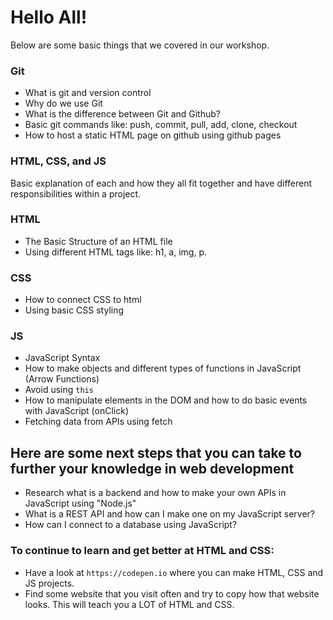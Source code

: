 # Hello All!

Below are some basic things that we covered in our workshop.

### Git
- What is git and version control
- Why do we use Git
- What is the difference between Git and Github?
- Basic git commands like: push, commit, pull, add, clone, checkout
- How to host a static HTML page on github using github pages 

### HTML, CSS, and JS
Basic explanation of each and how they all fit together and have different responsibilities within a project.

### HTML
- The Basic Structure of an HTML file
- Using different HTML tags like: h1, a, img, p.

### CSS
- How to connect CSS to html
- Using basic CSS styling 


### JS
- JavaScript Syntax
- How to make objects and different types of functions in JavaScript (Arrow Functions)
- Avoid using `this`
- How to manipulate elements in the DOM and how to do basic events with JavaScript (onClick)
- Fetching data from APIs using fetch

## Here are some next steps that you can take to further your knowledge in web development
- Research what is a backend and how to make your own APIs in JavaScript using "Node.js"
- What is a REST API and how can I make one on my JavaScript server?
- How can I connect to a database using JavaScript?

### To continue to learn and get better at HTML and CSS:
- Have a look at `https://codepen.io` where you can make HTML, CSS and JS projects.
- Find some website that you visit often and try to copy how that website looks. This will teach you a LOT of HTML and CSS.  